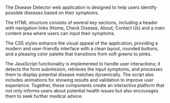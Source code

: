 The Disease Detector web application is designed to help users identify possible diseases 
based on their symptoms.

The HTML structure consists of several key sections, including a 
header with navigation links (Home, Check Disease, About, Contact Us) and a main content 
area where users can input their symptoms. 

The CSS styles enhance the visual appeal of the application, providing a modern and 
user-friendly interface with a clean layout, rounded buttons, and a pleasing color 
palette that transitions from soft greens to pinks.

The JavaScript functionality is implemented to handle user interactions; it detects 
the form submission, retrieves the input symptoms, and processes them to display potential 
disease matches dynamically. The script also includes animations for showing results and 
validation to improve user experience. Together, these components create an interactive 
platform that not only informs users about potential health issues but also encourages them 
to seek further medical advice.
